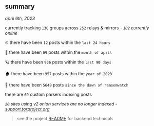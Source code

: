 
## summary
_april 6th, 2023_

currently tracking `138` groups across `252` relays & mirrors - _`102` currently online_

⏲ there have been `12` posts within the `last 24 hours`

🦈 there have been `69` posts within the `month of april`

🪐 there have been `936` posts within the `last 90 days`

🏚 there have been `957` posts within the `year of 2023`

🦕 there have been `5648` posts `since the dawn of ransomwatch`

there are `69` custom parsers indexing posts

_`20` sites using v2 onion services are no longer indexed - [support.torproject.org](https://support.torproject.org/onionservices/v2-deprecation/)_

> see the project [README](https://github.com/joshhighet/ransomwatch#ransomwatch--) for backend technicals
